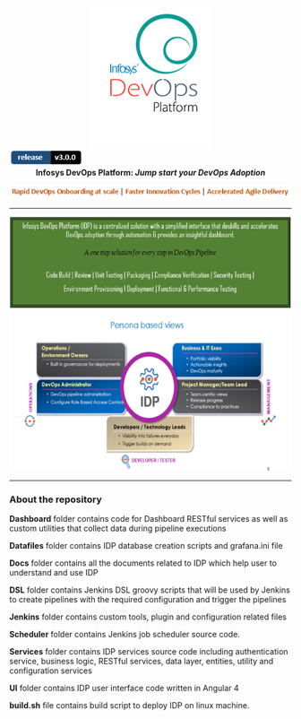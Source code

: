 <div align="center"><img src="/Images Folder/idplogo.png" align="top" /></div>
<!--IDP Release --> 
<img src="/Images Folder/release.PNG" alt="Release" />
<div align="center"
<p><strong>Infosys DevOps Platform: <em>Jump start your DevOps Adoption </em></span></strong></p>
</div>
<div align="center">
<img src="/Images Folder/captcha.PNG" />
<hr/>
</div>
<div align="center">
<img src="/Images Folder/paas1.PNG" alt="IDP"/></td>
<img src="/Images Folder/idp2.gif" alt="IDP" width="600" height="285" />
</div>
<hr/>
<h3><b>About the repository</b></h3>

**Dashboard** folder contains code for Dashboard RESTful services as well as custom utilities that collect data during pipeline executions

**Datafiles** folder contains IDP database creation scripts and grafana.ini file

**Docs** folder contains all the documents related to IDP which help user to understand and use IDP

**DSL** folder contains Jenkins DSL groovy scripts that will be used by Jenkins to create pipelines with the required configuration and trigger the pipelines

**Jenkins** folder contains custom tools, plugin and configuration related files

**Scheduler** folder contains Jenkins job scheduler source code.

**Services** folder contains IDP services source code including authentication service, business logic, RESTful services, data layer, entities, utility and configuration services

**UI** folder contains IDP user interface code written in Angular 4 

**build.sh** file contains build script to deploy IDP on linux machine.


